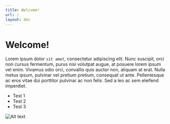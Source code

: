 ```yaml
---
title: Welcome!
url: /
layout: doc
---
```


# Welcome!

Lorem ipsum dolor `sit amet`, consectetur adipiscing elit. Nunc suscipit, orci non cursus fermentum, purus nisi volutpat augue, at posuere lorem ipsum vel enim. Vivamus odio orci, convallis quis auctor non, aliquam at erat. Nulla metus ipsum, pulvinar vel pretium pretium, consequat ut ante. Pellentesque ac eros vitae dui porttitor pulvinar ac non felis. Sed a leo ac sem eleifend imperdiet.

* Test 1
* Test 2
* Test 3

![Alt text](/img/gangnamtocat.png)
